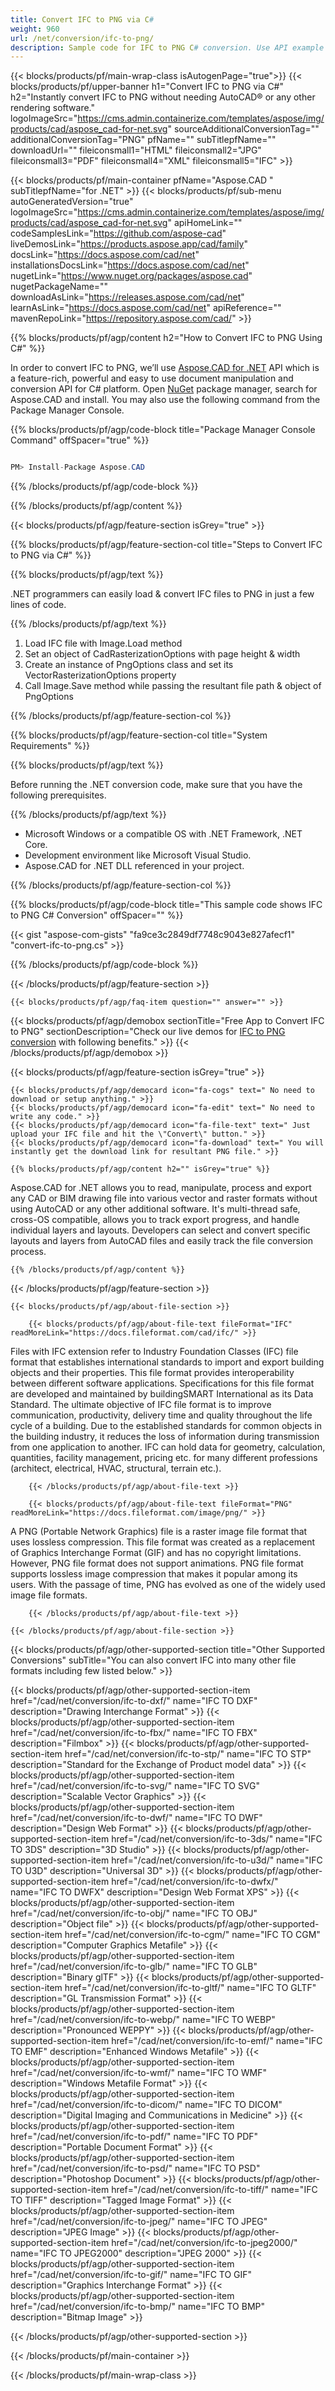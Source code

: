 ```yaml
---
title: Convert IFC to PNG via C#
weight: 960
url: /net/conversion/ifc-to-png/
description: Sample code for IFC to PNG C# conversion. Use API example code for batch IFC files to PNG conversion within VB.NET, Asp.NET or any .NET based application.
---
```


{{< blocks/products/pf/main-wrap-class isAutogenPage="true">}}
{{< blocks/products/pf/upper-banner h1="Convert IFC to PNG via C#" h2="Instantly convert IFC to PNG without needing AutoCAD® or any other rendering software." logoImageSrc="https://cms.admin.containerize.com/templates/aspose/img/products/cad/aspose_cad-for-net.svg" sourceAdditionalConversionTag="" additionalConversionTag="PNG" pfName="" subTitlepfName="" downloadUrl="" fileiconsmall1="HTML" fileiconsmall2="JPG" fileiconsmall3="PDF" fileiconsmall4="XML" fileiconsmall5="IFC" >}}

{{< blocks/products/pf/main-container pfName="Aspose.CAD " subTitlepfName="for .NET" >}}
{{< blocks/products/pf/sub-menu autoGeneratedVersion="true" logoImageSrc="https://cms.admin.containerize.com/templates/aspose/img/products/cad/aspose_cad-for-net.svg" apiHomeLink="" codeSamplesLink="https://github.com/aspose-cad" liveDemosLink="https://products.aspose.app/cad/family" docsLink="https://docs.aspose.com/cad/net" installationsDocsLink="https://docs.aspose.com/cad/net" nugetLink="https://www.nuget.org/packages/aspose.cad" nugetPackageName="" downloadAsLink="https://releases.aspose.com/cad/net" learnAsLink="https://docs.aspose.com/cad/net" apiReference="" mavenRepoLink="https://repository.aspose.com/cad/" >}}

{{% blocks/products/pf/agp/content h2="How to Convert IFC to PNG Using C#" %}}

In order to convert IFC to PNG, we’ll use [Aspose.CAD for .NET](https://products.aspose.com/cad/net) API which is a feature-rich, powerful and easy to use document manipulation and conversion API for C# platform. Open [NuGet](https://www.nuget.org/packages/aspose.cad) package manager, search for Aspose.CAD and install. You may also use the following command from the Package Manager Console.

{{% blocks/products/pf/agp/code-block title="Package Manager Console Command" offSpacer="true" %}}

```cs

PM> Install-Package Aspose.CAD

```

{{% /blocks/products/pf/agp/code-block %}}

{{% /blocks/products/pf/agp/content %}}

{{< blocks/products/pf/agp/feature-section isGrey="true" >}}

{{% blocks/products/pf/agp/feature-section-col title="Steps to Convert IFC to PNG via C#" %}}

{{% blocks/products/pf/agp/text %}}

.NET programmers can easily load & convert IFC files to PNG in just a few lines of code.

{{% /blocks/products/pf/agp/text %}}

1. Load IFC file with Image.Load method
1. Set an object of CadRasterizationOptions with page height & width
1. Create an instance of PngOptions class and set its VectorRasterizationOptions property
1. Call Image.Save method while passing the resultant file path & object of PngOptions

{{% /blocks/products/pf/agp/feature-section-col %}}

{{% blocks/products/pf/agp/feature-section-col title="System Requirements" %}}

{{% blocks/products/pf/agp/text %}}

Before running the .NET conversion code, make sure that you have the following prerequisites.

{{% /blocks/products/pf/agp/text %}}

-  Microsoft Windows or a compatible OS with .NET Framework, .NET Core.
-  Development environment like Microsoft Visual Studio.
-  Aspose.CAD for .NET DLL referenced in your project.

{{% /blocks/products/pf/agp/feature-section-col %}}

{{% blocks/products/pf/agp/code-block title="This sample code shows IFC to PNG C# Conversion" offSpacer="" %}}

{{< gist "aspose-com-gists" "fa9ce3c2849df7748c9043e827afecf1" "convert-ifc-to-png.cs" >}}

{{% /blocks/products/pf/agp/code-block %}}

{{< /blocks/products/pf/agp/feature-section >}}

    {{< blocks/products/pf/agp/faq-item question="" answer="" >}}

<!-- aboutfile Starts -->

{{< blocks/products/pf/agp/demobox sectionTitle="Free App to Convert IFC to PNG" sectionDescription="Check our live demos for [IFC to PNG conversion](https://products.aspose.app/cad/conversion/ifc-to-png) with following benefits." >}}
{{< /blocks/products/pf/agp/demobox >}}

{{< blocks/products/pf/agp/feature-section isGrey="true" >}}

    {{< blocks/products/pf/agp/democard icon="fa-cogs" text=" No need to download or setup anything." >}}
    {{< blocks/products/pf/agp/democard icon="fa-edit" text=" No need to write any code." >}}
    {{< blocks/products/pf/agp/democard icon="fa-file-text" text=" Just upload your IFC file and hit the \"Convert\" button." >}}
    {{< blocks/products/pf/agp/democard icon="fa-download" text=" You will instantly get the download link for resultant PNG file." >}}

    {{% blocks/products/pf/agp/content h2="" isGrey="true" %}}

Aspose.CAD for .NET allows you to read, manipulate, process and export any CAD or BIM drawing file into various vector and raster formats without using AutoCAD or any other additional software. It's multi-thread safe, cross-OS compatible, allows you to track export progress, and handle individual layers and layouts. Developers can select and convert specific layouts and layers from AutoCAD files and easily track the file conversion process.

    {{% /blocks/products/pf/agp/content %}}

{{< /blocks/products/pf/agp/feature-section >}}

    {{< blocks/products/pf/agp/about-file-section >}}

        {{< blocks/products/pf/agp/about-file-text fileFormat="IFC" readMoreLink="https://docs.fileformat.com/cad/ifc/" >}}
Files with IFC extension refer to Industry Foundation Classes (IFC) file format that establishes international standards to import and export building objects and their properties. This file format provides interoperability between different software applications. Specifications for this file format are developed and maintained by buildingSMART International as its Data Standard. The ultimate objective of IFC file format is to improve communication, productivity, delivery time and quality throughout the life cycle of a building. Due to the established standards for common objects in the building industry, it reduces the loss of information during transmission from one application to another. IFC can hold data for geometry, calculation, quantities, facility management, pricing etc. for many different professions (architect, electrical, HVAC, structural, terrain etc.).

        {{< /blocks/products/pf/agp/about-file-text >}}

        {{< blocks/products/pf/agp/about-file-text fileFormat="PNG" readMoreLink="https://docs.fileformat.com/image/png/" >}}
A PNG (Portable Network Graphics) file is a raster image file format that uses lossless compression. This file format was created as a replacement of Graphics Interchange Format (GIF) and has no copyright limitations. However, PNG file format does not support animations. PNG file format supports lossless image compression that makes it popular among its users. With the passage of time, PNG has evolved as one of the widely used image file formats.

        {{< /blocks/products/pf/agp/about-file-text >}}

    {{< /blocks/products/pf/agp/about-file-section >}}

<!-- aboutfile Ends -->

{{< blocks/products/pf/agp/other-supported-section title="Other Supported Conversions" subTitle="You can also convert IFC into many other file formats including few listed below." >}}

{{< blocks/products/pf/agp/other-supported-section-item href="/cad/net/conversion/ifc-to-dxf/" name="IFC TO DXF" description="Drawing Interchange Format" >}}
{{< blocks/products/pf/agp/other-supported-section-item href="/cad/net/conversion/ifc-to-fbx/" name="IFC TO FBX" description="Filmbox" >}}
{{< blocks/products/pf/agp/other-supported-section-item href="/cad/net/conversion/ifc-to-stp/" name="IFC TO STP" description="Standard for the Exchange of Product model data" >}}
{{< blocks/products/pf/agp/other-supported-section-item href="/cad/net/conversion/ifc-to-svg/" name="IFC TO SVG" description="Scalable Vector Graphics" >}}
{{< blocks/products/pf/agp/other-supported-section-item href="/cad/net/conversion/ifc-to-dwf/" name="IFC TO DWF" description="Design Web Format" >}}
{{< blocks/products/pf/agp/other-supported-section-item href="/cad/net/conversion/ifc-to-3ds/" name="IFC TO 3DS" description="3D Studio" >}}
{{< blocks/products/pf/agp/other-supported-section-item href="/cad/net/conversion/ifc-to-u3d/" name="IFC TO U3D" description="Universal 3D" >}}
{{< blocks/products/pf/agp/other-supported-section-item href="/cad/net/conversion/ifc-to-dwfx/" name="IFC TO DWFX" description="Design Web Format XPS" >}}
{{< blocks/products/pf/agp/other-supported-section-item href="/cad/net/conversion/ifc-to-obj/" name="IFC TO OBJ" description="Object file" >}}
{{< blocks/products/pf/agp/other-supported-section-item href="/cad/net/conversion/ifc-to-cgm/" name="IFC TO CGM" description="Computer Graphics Metafile" >}}
{{< blocks/products/pf/agp/other-supported-section-item href="/cad/net/conversion/ifc-to-glb/" name="IFC TO GLB" description="Binary glTF" >}}
{{< blocks/products/pf/agp/other-supported-section-item href="/cad/net/conversion/ifc-to-gltf/" name="IFC TO GLTF" description="GL Transmission Format" >}}
{{< blocks/products/pf/agp/other-supported-section-item href="/cad/net/conversion/ifc-to-webp/" name="IFC TO WEBP" description="Pronounced WEPPY" >}}
{{< blocks/products/pf/agp/other-supported-section-item href="/cad/net/conversion/ifc-to-emf/" name="IFC TO EMF" description="Enhanced Windows Metafile" >}}
{{< blocks/products/pf/agp/other-supported-section-item href="/cad/net/conversion/ifc-to-wmf/" name="IFC TO WMF" description="Windows Metafile Format" >}}
{{< blocks/products/pf/agp/other-supported-section-item href="/cad/net/conversion/ifc-to-dicom/" name="IFC TO DICOM" description="Digital Imaging and Communications in Medicine" >}}
{{< blocks/products/pf/agp/other-supported-section-item href="/cad/net/conversion/ifc-to-pdf/" name="IFC TO PDF" description="Portable Document Format" >}}
{{< blocks/products/pf/agp/other-supported-section-item href="/cad/net/conversion/ifc-to-psd/" name="IFC TO PSD" description="Photoshop Document" >}}
{{< blocks/products/pf/agp/other-supported-section-item href="/cad/net/conversion/ifc-to-tiff/" name="IFC TO TIFF" description="Tagged Image Format" >}}
{{< blocks/products/pf/agp/other-supported-section-item href="/cad/net/conversion/ifc-to-jpeg/" name="IFC TO JPEG" description="JPEG Image" >}}
{{< blocks/products/pf/agp/other-supported-section-item href="/cad/net/conversion/ifc-to-jpeg2000/" name="IFC TO JPEG2000" description="JPEG 2000" >}}
{{< blocks/products/pf/agp/other-supported-section-item href="/cad/net/conversion/ifc-to-gif/" name="IFC TO GIF" description="Graphics Interchange Format" >}}
{{< blocks/products/pf/agp/other-supported-section-item href="/cad/net/conversion/ifc-to-bmp/" name="IFC TO BMP" description="Bitmap Image" >}}


{{< /blocks/products/pf/agp/other-supported-section >}}

{{< /blocks/products/pf/main-container >}}

{{< /blocks/products/pf/main-wrap-class >}}